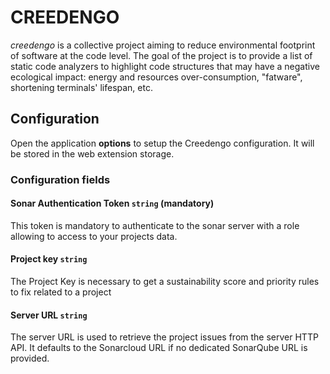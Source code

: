 # CREEDENGO

_creedengo_ is a collective project aiming to reduce environmental footprint of software at the code level. The goal of the project is to provide a list of static code analyzers to highlight code structures that may have a negative ecological impact: energy and resources over-consumption, "fatware", shortening terminals' lifespan, etc.

## Configuration

Open the application **options** to setup the Creedengo configuration. It will be stored in the web extension storage.

### Configuration fields

#### Sonar Authentication Token `string` (mandatory)

This token is mandatory to authenticate to the sonar server with a role allowing to access to your projects data.

#### Project key `string`

The Project Key is necessary to get a sustainability score and priority rules to fix related to a project

#### Server URL `string`

The server URL is used to retrieve the project issues from the server HTTP API. It defaults to the Sonarcloud URL if no dedicated SonarQube URL is provided.

